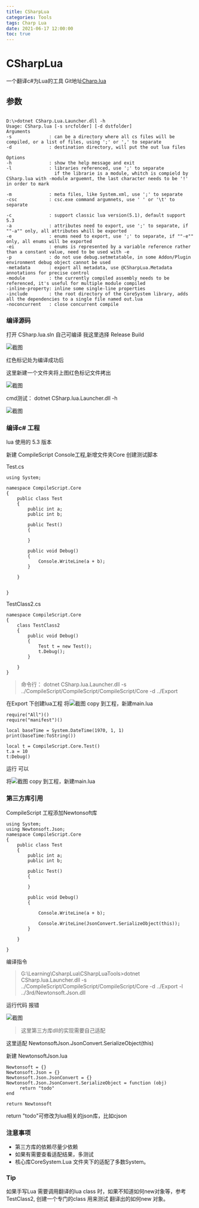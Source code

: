 ```yaml
---
title: CSharpLua
categories: Tools
tags: Charp Lua
date: 2021-06-17 12:00:00
toc: true
---
```



# CSharpLua 

一个翻译c#为Lua的工具 
Git地址[Charp.lua](https://github.com/yanghuan/CSharp.lua.git)

## 参数

```

D:\>dotnet CSharp.Lua.Launcher.dll -h
Usage: CSharp.lua [-s srcfolder] [-d dstfolder]
Arguments
-s              : can be a directory where all cs files will be compiled, or a list of files, using ';' or ',' to separate
-d              : destination directory, will put the out lua files

Options
-h              : show the help message and exit
-l              : libraries referenced, use ';' to separate
                  if the librarie is a module, whitch is compield by CSharp.lua with -module arguemnt, the last character needs to be '!' in order to mark  

-m              : meta files, like System.xml, use ';' to separate
-csc            : csc.exe command argumnets, use ' ' or '\t' to separate

-c              : support classic lua version(5.1), default support 5.3
-a              : attributes need to export, use ';' to separate, if ""-a"" only, all attributes whill be exported
-e              : enums need to export, use ';' to separate, if ""-e"" only, all enums will be exported
-ei             : enums is represented by a variable reference rather than a constant value, need to be used with -e
-p              : do not use debug.setmetatable, in some Addon/Plugin environment debug object cannot be used
-metadata       : export all metadata, use @CSharpLua.Metadata annotations for precise control
-module         : the currently compiled assembly needs to be referenced, it's useful for multiple module compiled
-inline-property: inline some single-line properties
-include        : the root directory of the CoreSystem library, adds all the dependencies to a single file named out.lua
-noconcurrent   : close concurrent compile

```

### 编译源码

打开 CSharp.lua.sln 
自己可编译 我这里选择 Release Build

![截图](/images/csharplua/2.png)

红色标记处为编译成功后
 

这里新建一个文件夹将上图红色标记文件拷出

![截图](/images/csharplua/3.png)

cmd测试： dotnet CSharp.lua.Launcher.dll -h

![截图](/images/csharplua/1.png)


### 编译c# 工程

lua 使用的 5.3 版本

新建 CompileScript Console工程,新增文件夹Core
创建测试脚本 

Test.cs
```
using System;

namespace CompileScript.Core
{
    public class Test
    {
        public int a;
        public int b;

        public Test()
        {
            
        }

        public void Debug()
        {
            Console.WriteLine(a + b);
        }

    }
    
    
}

```
TestClass2.cs

```
namespace CompileScript.Core
{
    class TestClass2
    {
        public void Debug()
        {
            Test t = new Test();
            t.Debug();
        }

    }
}

```

> 命令行： dotnet CSharp.lua.Launcher.dll -s ../CompileScript/CompileScript/CompileScript/Core -d ../Export


在Export 下创建lua工程
将![截图](/images/csharplua/4.png) copy 到工程，新建main.lua

```
require("All")()
require("manifest")()

local baseTime = System.DateTime(1970, 1, 1)
print(baseTime:ToString())

local t = CompileScript.Core.Test()
t.a = 10
t:Debug()
```
运行 可以

将![截图](/images/csharplua/5.png) copy 到工程，新建main.lua


### 第三方库引用

CompileScript 工程添加Newtonsoft库

```
using System;
using Newtonsoft.Json;
namespace CompileScript.Core
{
    public class Test
    {
        public int a;
        public int b;

        public Test()
        {
            
        }

        public void Debug()
        {
          
            Console.WriteLine(a + b);

            Console.WriteLine(JsonConvert.SerializeObject(this));
        }

    }
    
}

```
编译指令

> G:\Learning\CsharpLua\CSharpLuaTools>dotnet CSharp.lua.Launcher.dll -s ../CompileScript/CompileScript/CompileScript/Core -d ../Export -l ../3rd/Newtonsoft.Json.dll

运行代码 报错

![截图](/images/csharplua/6.png)


> 这里第三方库dll的实现需要自己适配

这里适配 NewtonsoftJson.JsonConvert.SerializeObject(this)


新建 NewtonsoftJson.lua


```
Newtonsoft = {}
Newtonsoft.Json = {}
Newtonsoft.Json.JsonConvert = {}
Newtonsoft.Json.JsonConvert.SerializeObject = function (obj)
     return "todo"
end

return Newtonsoft
```

return "todo"可修改为lua相关的json库，比如cjson


### 注意事项

* 第三方库的依赖尽量少依赖
* 如果有需要查看适配结果，多测试
* 核心库CoreSystem.Lua 文件夹下的适配了多数System。

### Tip

如果手写Lua 需要调用翻译的lua class 时，如果不知道如何new对象等，参考TestClass2, 创建一个专门的class 用来测试 翻译出的如何new 对象。

